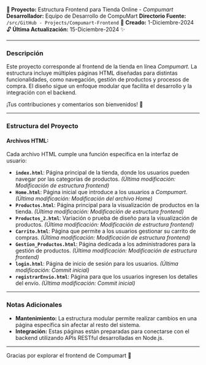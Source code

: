 **🚀 Proyecto:** Estructura Frontend para Tienda Online - *Compumart*
**Desarrollador:** Equipo de Desarrollo de CompuMart
**Directorio Fuente:** `/src/GitHub - Projects/Compumart-Frontend` 📂
**Creado:** 1-Diciembre-2024 🔓
**Última Actualización:** 15-Diciembre-2024 ✨

---

### **Descripción**
Este proyecto corresponde al frontend de la tienda en línea *Compumart*. La estructura incluye múltiples páginas HTML diseñadas para distintas funcionalidades, como navegación, gestión de productos y procesos de compra. El diseño sigue un enfoque modular que facilita el desarrollo y la integración con el backend.

¡Tus contribuciones y comentarios son bienvenidos! 🚀

---

### **Estructura del Proyecto**

#### **Archivos HTML:**
Cada archivo HTML cumple una función específica en la interfaz de usuario:

- **`index.html`**: Página principal de la tienda, donde los usuarios pueden navegar por las categorías de productos. *(Última modificación: Modificación de estructura frontend)*
- **`Home.html`**: Página inicial que introduce a los usuarios a *Compumart*. *(Última modificación: Modificación del archivo Home)*
- **`Productos.html`**: Página principal para la visualización de productos en la tienda. *(Última modificación: Modificación de estructura frontend)*
- **`Productos_2.html`**: Variación o prueba de diseño para la visualización de productos. *(Última modificación: Modificación de estructura frontend)*
- **`Carrito.html`**: Página que permite a los usuarios gestionar su carrito de compras. *(Última modificación: Modificación de estructura frontend)*
- **`Gestion_Productos.html`**: Página dedicada a los administradores para la gestión de productos. *(Última modificación: Modificación de estructura frontend)*
- **`login.html`**: Página de inicio de sesión para los usuarios. *(Última modificación: Commit inicial)*
- **`registrarEnvio.html`**: Página para que los usuarios ingresen los detalles del envío. *(Última modificación: Commit inicial)*

---


### **Notas Adicionales**

- **Mantenimiento:** La estructura modular permite realizar cambios en una página específica sin afectar al resto del sistema.
- **Integración:** Estas páginas están preparadas para conectarse con el backend utilizando APIs RESTful desarrolladas en Node.js.

---

Gracias por explorar el frontend de Compumart 🌟

